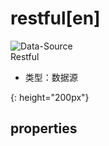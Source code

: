 # restful[en]

![Data-Source][data-source-04]  
Restful


- 类型：数据源

[data-source-04]: {{site.baseurl}}/assets/components/data-source-04.png
{: height="200px"}


## properties

### 
